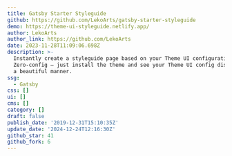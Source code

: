 ```yaml
---
title: Gatsby Starter Styleguide
github: https://github.com/LekoArts/gatsby-starter-styleguide
demo: https://theme-ui-styleguide.netlify.app/
author: LekoArts
author_link: https://github.com/LekoArts
date: 2023-11-28T11:09:06.698Z
description: >-
  Instantly create a styleguide page based on your Theme UI configuration.
  Zero-config — just install the theme and see your Theme UI config displayed in
  a beautiful manner.
ssg:
  - Gatsby
css: []
ui: []
cms: []
category: []
draft: false
publish_date: '2019-12-31T15:10:35Z'
update_date: '2024-12-24T12:16:30Z'
github_star: 41
github_fork: 6
---
```

